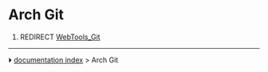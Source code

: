 # Arch Git
1.  REDIRECT [WebTools_Git](WebTools_Git.md)



---
⏵ [documentation index](../README.md) > Arch Git

